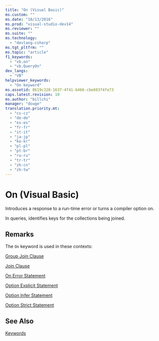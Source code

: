 ```yaml
---
title: "On (Visual Basic)"
ms.custom: ""
ms.date: "10/13/2016"
ms.prod: "visual-studio-dev14"
ms.reviewer: ""
ms.suite: ""
ms.technology: 
  - "devlang-csharp"
ms.tgt_pltfrm: ""
ms.topic: "article"
f1_keywords: 
  - "vb.on"
  - "vb.QueryOn"
dev_langs: 
  - "VB"
helpviewer_keywords: 
  - "On keyword"
ms.assetid: 8619c328-1637-4f41-b466-cbe693f4fe73
caps.latest.revision: 10
ms.author: "billchi"
manager: "douge"
translation.priority.mt: 
  - "cs-cz"
  - "de-de"
  - "es-es"
  - "fr-fr"
  - "it-it"
  - "ja-jp"
  - "ko-kr"
  - "pl-pl"
  - "pt-br"
  - "ru-ru"
  - "tr-tr"
  - "zh-cn"
  - "zh-tw"
---
```

# On (Visual Basic)
Introduces a response to a run-time error or turns a compiler option on.  
  
 In queries, identifies keys for the collections being joined.  
  
## Remarks  
 The `On` keyword is used in these contexts:  
  
 [Group Join Clause](../Topic/Group%20Join%20Clause%20\(Visual%20Basic\).md)  
  
 [Join Clause](../Topic/Join%20Clause%20\(Visual%20Basic\).md)  
  
 [On Error Statement](../Topic/On%20Error%20Statement%20\(Visual%20Basic\).md)  
  
 [Option Explicit Statement](../Topic/Option%20Explicit%20Statement%20\(Visual%20Basic\).md)  
  
 [Option Infer Statement](../Topic/Option%20Infer%20Statement.md)  
  
 [Option Strict Statement](../Topic/Option%20Strict%20Statement.md)  
  
## See Also  
 [Keywords](../Topic/Keywords%20\(Visual%20Basic\).md)